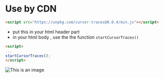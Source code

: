 # Use by CDN

``` html
<script src="https://unpkg.com/cursor-traces@0.0.4/min.js"></script>
```

- put this in your html header part
- in your html body , use the the function `startCursorTraces()`

```html
<script>
...
startCursorTraces();
</script>
```
![This is an image](https://payload.cargocollective.com/1/0/8955/14362679/cursor-traces.gif)
